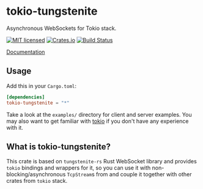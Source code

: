 # tokio-tungstenite

Asynchronous WebSockets for Tokio stack.

[![MIT licensed](https://img.shields.io/badge/license-MIT-blue.svg)](./LICENSE)
[![Crates.io](https://img.shields.io/crates/v/tokio-tungstenite.svg?maxAge=2592000)](https://crates.io/crates/tokio-tungstenite)
[![Build Status](https://travis-ci.org/snapview/tokio-tungstenite.svg?branch=master)](https://travis-ci.org/snapview/tokio-tungstenite)

[Documentation](https://docs.rs/tokio-tungstenite)

## Usage

Add this in your `Cargo.toml`:

```toml
[dependencies]
tokio-tungstenite = "*"
```

Take a look at the `examples/` directory for client and server examples. You may also want to get familiar with
[tokio](https://tokio.rs/) if you don't have any experience with it.

## What is tokio-tungstenite?

This crate is based on `tungstenite-rs` Rust WebSocket library and provides `tokio` bindings and wrappers for it, so you
can use it with non-blocking/asynchronous `TcpStream`s from and couple it together with other crates from `tokio` stack.
